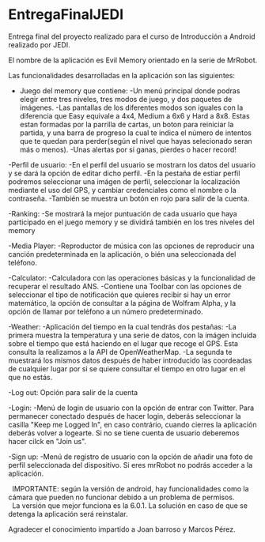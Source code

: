 # EntregaFinalJEDI
Entrega final del proyecto realizado para el curso de Introducción a Android realizado por JEDI.

El nombre de la aplicación es Evil Memory orientado en la serie de MrRobot.

Las funcionalidades desarrolladas en la aplicación son las siguientes:
  - Juego del memory que contiene:
    -Un menú principal donde podras elegir entre tres niveles, tres modos de juego, y dos paquetes de imágenes.
    -Las pantallas de los diferentes modos son iguales con la diferencia que Easy equivale a 4x4, Medium a 6x6 y Hard a 8x8.
      Estas estan formadas por la parrilla de cartas, un boton para reiniciar la partida, y una barra de progreso la cual te indica el
      número de intentos que te quedan para perder(según el nivel que hayas selecionado seran más o menos).
    -Unas alertas por si ganas, pierdes o hacer record!
    
  -Perfil de usuario:
    -En el perfil del usuario se mostrarn los datos del usuario y se dará la opción de editar dicho perfil.
    -En la pestaña de estiar perfil podremos seleccionar una imágen de perfil, seleccionar la localización mediante el uso del GPS,
     y cambiar credenciales como el nombre o la contraseña.
    -También se muestra un botón en rojo para salir de la cuenta.
    
  -Ranking:
    -Se mostrará la mejor puntuación de cada usuario que haya participado en el juego memory y se dividirá también en los tres niveles del memory
  
  -Media Player:
    -Reproductor de música con las opciones de reproducir una canción predeterminada en la aplicación, o bién una seleccionada del teléfono.
  
  -Calculator:
    -Calculadora con las operaciones básicas y la funcionalidad de recuperar el resultado ANS.
    -Contiene una Toolbar con las opciones de seleccionar el tipo de notificación que quieres recibir si hay un error matemático,
     la opción de consultar a la página de Wolfram Alpha, y la opción de llamar por teléfono a un número predeterminado.
     
  -Weather:
    -Aplicación del tiempo en la cual tendrás dos pestañas:
      -La primera muestra la temperatura y una serie de datos, con la imágen incluida sobre el tiempo que está haciendo en el lugar
       que recoge el GPS. Esta consulta la realizamos a la API de OpenWeatherMap.
      -La segunda te muestrará los mismos datos después de haber introducido las coordeadas de cualquier lugar por si se quiere consultar
       el tiempo en otro lugar en el que no estás.
       
   -Log out: Opción para salir de la cuenta
   
   -Login:
    -Menú de login de usuario con la opción de entrar con Twitter. Para permanecer conectado después de hacer login, deberás seleccionar
     la casilla "Keep me Logged In", en caso contrário, cuando cierres la aplicación deberás volver a logearte.
     Si no se tiene cuenta de usuario deberemos hacer cilck en "Join us".
     
   -Sign up:
    -Menú de registro de usuario con la opción de añadir una foto de perfil seleccionada del dispositivo. Si eres mrRobot no podrás acceder
     a la aplicación.
     
   IMPORTANTE: según la versión de android, hay funcionalidades como la cámara que pueden no funcionar debido a un problema de permisos.
              La versión que mejor funciona es la 6.0.1. La solución en caso de que se detenga la aplicación será reinstalar.
              
             
             
   
 Agradecer el conocimiento impartido a Joan barroso y Marcos Pérez. 
